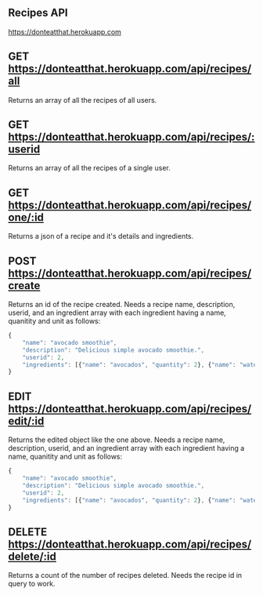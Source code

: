 ## Recipes API

https://donteatthat.herokuapp.com

## GET https://donteatthat.herokuapp.com/api/recipes/all

Returns an array of all the recipes of all users.

## GET https://donteatthat.herokuapp.com/api/recipes/:userid

Returns an array of all the recipes of a single user.

## GET https://donteatthat.herokuapp.com/api/recipes/one/:id

Returns a json of a recipe and it's details and ingredients.

## POST https://donteatthat.herokuapp.com/api/recipes/create

Returns an id of the recipe created. Needs a recipe name, description, userid, and an ingredient array with each ingredient having a name, quanitity and unit as follows:

```js
{
	"name": "avocado smoothie",
	"description": "Delicious simple avocado smoothie.",
	"userid": 2,
	"ingredients": [{"name": "avocados", "quantity": 2}, {"name": "water", "quantity": 2, "unit": "cups"}]
}
```

## EDIT https://donteatthat.herokuapp.com/api/recipes/edit/:id

Returns the edited object like the one above. Needs a recipe name, description, userid, and an ingredient array with each ingredient having a name, quanitity and unit as follows:

```js
{
	"name": "avocado smoothie",
	"description": "Delicious simple avocado smoothie.",
	"userid": 2,
	"ingredients": [{"name": "avocados", "quantity": 2}, {"name": "water", "quantity": 2, "unit": "cups"}]
}
```

## DELETE https://donteatthat.herokuapp.com/api/recipes/delete/:id

Returns a count of the number of recipes deleted. Needs the recipe id in query to work.


